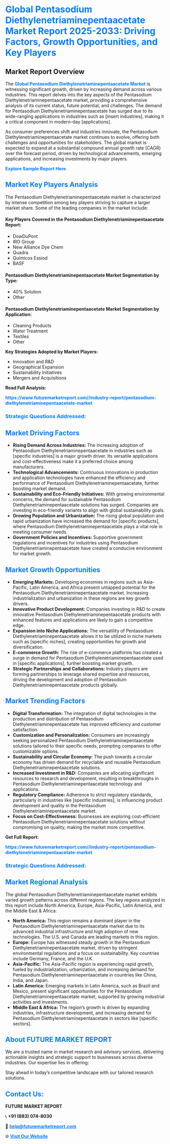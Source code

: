 <h1 style="color: #007BFF;">Global Pentasodium Diethylenetriaminepentaacetate Market Report 2025-2033: Driving Factors, Growth Opportunities, and Key Players</h1>

<section id="overview">
<h2>Market Report Overview</h2>
<p>The <a href="https://www.futuremarketreport.com//industry-report/pentasodium-diethylenetriaminepentaacetate-market" style="color: #007BFF; text-decoration: none;"><strong>Global Pentasodium Diethylenetriaminepentaacetate Market</strong></a> is witnessing significant growth, driven by increasing demand across various industries. This report delves into the key aspects of the Pentasodium Diethylenetriaminepentaacetate market, providing a comprehensive analysis of its current status, future potential, and challenges. The demand for Pentasodium Diethylenetriaminepentaacetate has surged due to its wide-ranging applications in industries such as [insert industries], making it a critical component in modern-day [applications].</p>
<p>As consumer preferences shift and industries innovate, the Pentasodium Diethylenetriaminepentaacetate market continues to evolve, offering both challenges and opportunities for stakeholders. The global market is expected to expand at a substantial compound annual growth rate (CAGR) over the forecast period, driven by technological advancements, emerging applications, and increasing investments by major players.</p>
</section>

<section id="overview">
<p><a href="https://www.futuremarketreport.com//request-sample/reportId=46949" style="color: #007BFF; text-decoration: none;"><strong>Explore Sample Report Here</strong></a></p>
</section>

<section id="key-players">
<h2 style="color: #007BFF;">Market Key Players Analysis</h2>
<p>The Pentasodium Diethylenetriaminepentaacetate market is characterized by intense competition among key players striving to capture a larger market share. Some of the leading companies in the market include:</p>
<h4>Key Players Covered in the Pentasodium Diethylenetriaminepentaacetate Report:</h4>
<ul><li>DowDuPont</li><li>IRO Group</li><li>New Alliance Dye Chem</li><li>Quadra</li><li>Quimicos Essiod</li><li>BASF</li></ul>
<h4>Pentasodium Diethylenetriaminepentaacetate Market Segmentation by Type:</h4>
<ul><li>40% Solution</li><li>Other</li></ul>

<h4>Pentasodium Diethylenetriaminepentaacetate Market Segmentation by Application:</h4>
<ul><li>Cleaning Products</li><li>Water Treatment</li><li>Textiles</li><li>Other</li></ul>
<p><strong>Key Strategies Adopted by Market Players:</strong></p>
<ul>
<li>Innovation and R&D</li>
<li>Geographical Expansion</li>
<li>Sustainability Initiatives</li>
<li>Mergers and Acquisitions</li>
</ul>
</section>

<section>
<p><strong>Read Full Analysis: </strong></p><a href="https://www.futuremarketreport.com//industry-report/pentasodium-diethylenetriaminepentaacetate-market" style="color: #007BFF; text-decoration: none;"><strong>https://www.futuremarketreport.com//industry-report/pentasodium-diethylenetriaminepentaacetate-market</strong></a>
<h3 style="color: #007BFF;">Strategic Questions Addressed:</h3>
</section>

<section id="driving-factors">
<h2 style="color: #007BFF;">Market Driving Factors</h2>
<ul>
<li><strong>Rising Demand Across Industries:</strong> The increasing adoption of Pentasodium Diethylenetriaminepentaacetate in industries such as [specific industries] is a major growth driver. Its versatile applications and cost-effectiveness make it a preferred choice among manufacturers.</li>
<li><strong>Technological Advancements:</strong> Continuous innovations in production and application technologies have enhanced the efficiency and performance of Pentasodium Diethylenetriaminepentaacetate, further boosting market demand.</li>
<li><strong>Sustainability and Eco-Friendly Initiatives:</strong> With growing environmental concerns, the demand for sustainable Pentasodium Diethylenetriaminepentaacetate solutions has surged. Companies are investing in eco-friendly variants to align with global sustainability goals.</li>
<li><strong>Growing Population and Urbanization:</strong> The rising global population and rapid urbanization have increased the demand for [specific products], where Pentasodium Diethylenetriaminepentaacetate plays a vital role in meeting consumer needs.</li>
<li><strong>Government Policies and Incentives:</strong> Supportive government regulations and incentives for industries using Pentasodium Diethylenetriaminepentaacetate have created a conducive environment for market growth.</li>
</ul>
</section>

<section id="growth-opportunities">
<h2 style="color: #007BFF;">Market Growth Opportunities</h2>
<ul>
<li><strong>Emerging Markets:</strong> Developing economies in regions such as Asia-Pacific, Latin America, and Africa present untapped potential for the Pentasodium Diethylenetriaminepentaacetate market. Increasing industrialization and urbanization in these regions are key growth drivers.</li>
<li><strong>Innovative Product Development:</strong> Companies investing in R&D to create innovative Pentasodium Diethylenetriaminepentaacetate products with enhanced features and applications are likely to gain a competitive edge.</li>
<li><strong>Expansion into Niche Applications:</strong> The versatility of Pentasodium Diethylenetriaminepentaacetate allows it to be utilized in niche markets such as [specific niches], creating opportunities for growth and diversification.</li>
<li><strong>E-commerce Growth:</strong> The rise of e-commerce platforms has created a surge in demand for Pentasodium Diethylenetriaminepentaacetate used in [specific applications], further boosting market growth.</li>
<li><strong>Strategic Partnerships and Collaborations:</strong> Industry players are forming partnerships to leverage shared expertise and resources, driving the development and adoption of Pentasodium Diethylenetriaminepentaacetate products globally.</li>
</ul>
</section>

<section id="trending-factors">
<h2 style="color: #007BFF;">Market Trending Factors</h2>
<ul>
<li><strong>Digital Transformation:</strong> The integration of digital technologies in the production and distribution of Pentasodium Diethylenetriaminepentaacetate has improved efficiency and customer satisfaction.</li>
<li><strong>Customization and Personalization:</strong> Consumers are increasingly seeking personalized Pentasodium Diethylenetriaminepentaacetate solutions tailored to their specific needs, prompting companies to offer customizable options.</li>
<li><strong>Sustainability and Circular Economy:</strong> The push towards a circular economy has driven demand for recyclable and reusable Pentasodium Diethylenetriaminepentaacetate solutions.</li>
<li><strong>Increased Investment in R&D:</strong> Companies are allocating significant resources to research and development, resulting in breakthroughs in Pentasodium Diethylenetriaminepentaacetate technology and applications.</li>
<li><strong>Regulatory Compliance:</strong> Adherence to strict regulatory standards, particularly in industries like [specific industries], is influencing product development and quality in the Pentasodium Diethylenetriaminepentaacetate market.</li>
<li><strong>Focus on Cost-Effectiveness:</strong> Businesses are exploring cost-efficient Pentasodium Diethylenetriaminepentaacetate solutions without compromising on quality, making the market more competitive.</li>
</ul>
</section>

<section>
<p><strong>Get Full Report: </strong></p><a href="https://www.futuremarketreport.com//industry-report/pentasodium-diethylenetriaminepentaacetate-market" style="color: #007BFF; text-decoration: none;"><strong>https://www.futuremarketreport.com//industry-report/pentasodium-diethylenetriaminepentaacetate-market</strong></a>
<h3 style="color: #007BFF;">Strategic Questions Addressed:</h3>
</section>


<section id="regional-analysis">
<h2 style="color: #007BFF;">Market Regional Analysis</h2>
<p>The global Pentasodium Diethylenetriaminepentaacetate market exhibits varied growth patterns across different regions. The key regions analyzed in this report include North America, Europe, Asia-Pacific, Latin America, and the Middle East & Africa:</p>
<ul>
<li><strong>North America:</strong> This region remains a dominant player in the Pentasodium Diethylenetriaminepentaacetate market due to its advanced industrial infrastructure and high adoption of new technologies. The U.S. and Canada are leading markets in this region.</li>
<li><strong>Europe:</strong> Europe has witnessed steady growth in the Pentasodium Diethylenetriaminepentaacetate market, driven by stringent environmental regulations and a focus on sustainability. Key countries include Germany, France, and the U.K.</li>
<li><strong>Asia-Pacific:</strong> The Asia-Pacific region is experiencing rapid growth, fueled by industrialization, urbanization, and increasing demand for Pentasodium Diethylenetriaminepentaacetate in countries like China, India, and Japan.</li>
<li><strong>Latin America:</strong> Emerging markets in Latin America, such as Brazil and Mexico, present significant opportunities for the Pentasodium Diethylenetriaminepentaacetate market, supported by growing industrial activities and investments.</li>
<li><strong>Middle East & Africa:</strong> The region’s growth is driven by expanding industries, infrastructure development, and increasing demand for Pentasodium Diethylenetriaminepentaacetate in sectors like [specific sectors].</li>
</ul>
</section>

<footer>
<h2 style="color: #007BFF;">About FUTURE MARKET REPORT</h2>
<p>We are a trusted name in market research and advisory services, delivering actionable insights and strategic support to businesses across diverse industries. Our expertise lies in offering:</p>

<p>Stay ahead in today’s competitive landscape with our tailored research solutions.</p>

<h2 style="color: #007BFF;">Contact Us:</h2>
<p><strong>FUTURE MARKET REPORT</strong></p>
<p>📞 <strong>+91 (883) 074-8030</strong></p>
<p>📧 <strong><a href="mailto:help@futuremarketreport.com" style="color: #007BFF;">help@futuremarketreport.com</a></strong></p>
<p>🌐 <strong><a href="https://www.futuremarketreport.com/" style="color: #007BFF;">Visit Our Website</a></strong></p>
</footer>